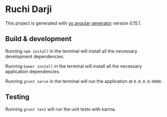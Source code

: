 # Ruchi Darji

This project is generated with [yo angular generator](https://github.com/yeoman/generator-angular)
version 0.15.1.

## Build & development

Running `npm install` in the terminal will install all the necessary development dependencies.

Running `bower install` in the terminal will install all the necessary application dependencies.

Running `grunt serve` in the terminal will run the application at `0.0.0.0:9000`.

## Testing

Running `grunt test` will run the unit tests with karma.
